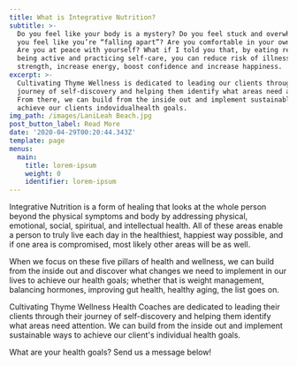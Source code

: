 ```yaml
---
title: What is Integrative Nutrition?
subtitle: >-
  Do you feel like your body is a mystery? Do you feel stuck and overwhelmed? Do
  you feel like you’re “falling apart”? Are you comfortable in your own body?
  Are you at peace with yourself? What if I told you that, by eating real food,
  being active and practicing self-care, you can reduce risk of illness, build
  strength, increase energy, boost confidence and increase happiness.
excerpt: >-
  Cultivating Thyme Wellness is dedicated to leading our clients through thier
  journey of self-discovery and helping them identify what areas need attention.
  From there, we can build from the inside out and implement sustainable ways to
  achieve our clients indovidualhealth goals.
img_path: /images/LaniLeah Beach.jpg
post_button_label: Read More
date: '2020-04-29T00:20:44.343Z'
template: page
menus:
  main:
    title: lorem-ipsum
    weight: 0
    identifier: lorem-ipsum
---
```

Integrative Nutrition is a form of healing that looks at the whole person beyond the physical symptoms and body by addressing physical, emotional, social, spiritual, and intellectual health. All of these areas enable a person to truly live each day in the healthiest, happiest way possible, and if one area is compromised, most likely other areas will be as well.

When we focus on these five pillars of health and wellness, we can build from the inside out and discover what changes we need to implement in our lives to achieve our health goals; whether that is weight management, balancing hormones, improving gut health, healthy aging, the list goes on.

Cultivating Thyme Wellness Health Coaches are dedicated to leading their clients through their journey of self-discovery and helping them identify what areas need attention. We can build from the inside out and implement sustainable ways to achieve our client's individual health goals.

What are your health goals? Send us a message below!